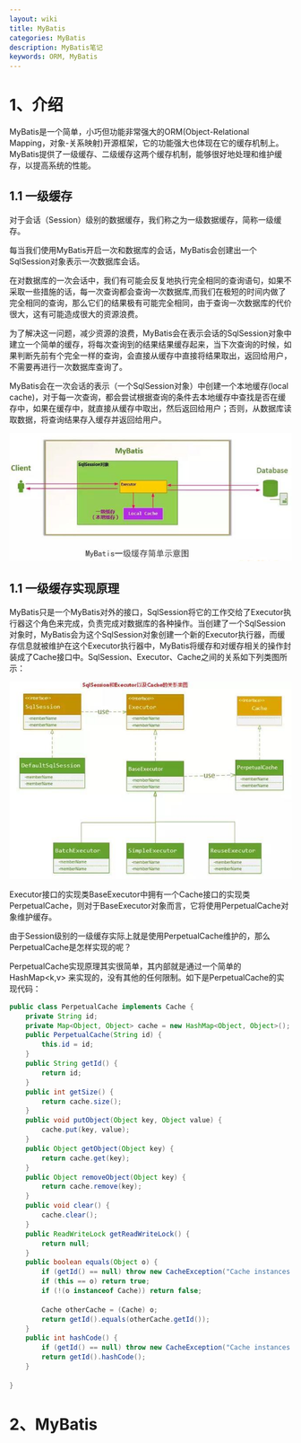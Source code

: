 ```yaml
---
layout: wiki
title: MyBatis
categories: MyBatis
description: MyBatis笔记
keywords: ORM, MyBatis
---
```


# 1、介绍

MyBatis是一个简单，小巧但功能非常强大的ORM(Object-Relational Mapping，对象-关系映射)开源框架，它的功能强大也体现在它的缓存机制上。MyBatis提供了一级缓存、二级缓存这两个缓存机制，能够很好地处理和维护缓存，以提高系统的性能。

## 1.1 一级缓存

对于会话（Session）级别的数据缓存，我们称之为一级数据缓存，简称一级缓存。

每当我们使用MyBatis开启一次和数据库的会话，MyBatis会创建出一个SqlSession对象表示一次数据库会话。

在对数据库的一次会话中，我们有可能会反复地执行完全相同的查询语句，如果不采取一些措施的话，每一次查询都会查询一次数据库,而我们在极短的时间内做了完全相同的查询，那么它们的结果极有可能完全相同，由于查询一次数据库的代价很大，这有可能造成很大的资源浪费。

为了解决这一问题，减少资源的浪费，MyBatis会在表示会话的SqlSession对象中建立一个简单的缓存，将每次查询到的结果结果缓存起来，当下次查询的时候，如果判断先前有个完全一样的查询，会直接从缓存中直接将结果取出，返回给用户，不需要再进行一次数据库查询了。

MyBatis会在一次会话的表示（一个SqlSession对象）中创建一个本地缓存(local cache)，对于每一次查询，都会尝试根据查询的条件去本地缓存中查找是否在缓存中，如果在缓存中，就直接从缓存中取出，然后返回给用户；否则，从数据库读取数据，将查询结果存入缓存并返回给用户。

<img src="/images/wiki/MyBatis/1cache.jpg" width="700" alt="MyBatis一级缓存机制" />

## 1.1 一级缓存实现原理

MyBatis只是一个MyBatis对外的接口，SqlSession将它的工作交给了Executor执行器这个角色来完成，负责完成对数据库的各种操作。当创建了一个SqlSession对象时，MyBatis会为这个SqlSession对象创建一个新的Executor执行器，而缓存信息就被维护在这个Executor执行器中，MyBatis将缓存和对缓存相关的操作封装成了Cache接口中。SqlSession、Executor、Cache之间的关系如下列类图所示：

<img src="/images/wiki/MyBatis/SqlSession2Executor2Cache.jpg" width="700" alt="SqlSession、Executor、Cache之间的关系" />

Executor接口的实现类BaseExecutor中拥有一个Cache接口的实现类PerpetualCache，则对于BaseExecutor对象而言，它将使用PerpetualCache对象维护缓存。

由于Session级别的一级缓存实际上就是使用PerpetualCache维护的，那么PerpetualCache是怎样实现的呢？

PerpetualCache实现原理其实很简单，其内部就是通过一个简单的HashMap<k,v> 来实现的，没有其他的任何限制。如下是PerpetualCache的实现代码：

```java
public class PerpetualCache implements Cache {
	private String id;
	private Map<Object, Object> cache = new HashMap<Object, Object>();
	public PerpetualCache(String id) {
 		this.id = id;
 	}
	public String getId() {
 		return id;
 	}
 	public int getSize() {
 		return cache.size();
 	}
 	public void putObject(Object key, Object value) {
 		cache.put(key, value);
 	}
 	public Object getObject(Object key) {
 		return cache.get(key);
 	}
 	public Object removeObject(Object key) {
 		return cache.remove(key);
 	}
 	public void clear() {
 		cache.clear();
 	}
 	public ReadWriteLock getReadWriteLock() {
 		return null;
 	}
 	public boolean equals(Object o) {
 		if (getId() == null) throw new CacheException("Cache instances require an ID.");
 		if (this == o) return true;
 		if (!(o instanceof Cache)) return false;
 
 		Cache otherCache = (Cache) o;
 		return getId().equals(otherCache.getId());
	}
 	public int hashCode() {
 		if (getId() == null) throw new CacheException("Cache instances require an ID.");
 		return getId().hashCode();
 	}
 
}
```



# 2、MyBatis







